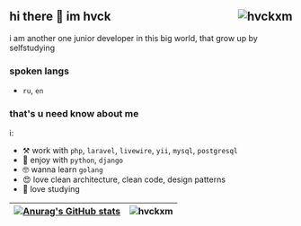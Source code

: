 ## hi there 👋 im hvck <img align="right" src="https://komarev.com/ghpvc/?username=hvckxm&label=Profile%20Views%20&color=9f5afd&style=flat-square" alt="hvckxm" />
i am another one junior developer in this big world, that grow up by selfstudying

### spoken langs
- `ru`, `en`

### that's u need know about me
i:
- ⚒   work with `php`, `laravel`, `livewire`, `yii`, `mysql`, `postgresql`
- 🌚  enjoy with `python`, `django`
- 🤓  wanna learn `golang`
- 😍  love clean architecture, clean code, design patterns
- 🥰  love studying


|[![Anurag's GitHub stats](https://github-readme-stats.vercel.app/api?username=hvckxm)](https://github.com/anuraghazra/github-readme-stats) | ![hvckxm](https://github-readme-stats.vercel.app/api/top-langs/?username=hvckxm&layout=compact&theme=dark)
| ------------- | ------------- |




